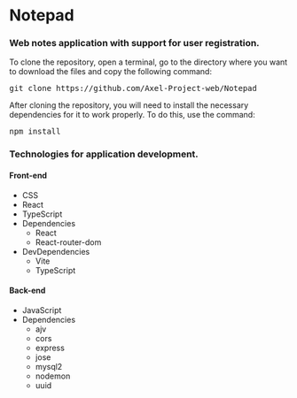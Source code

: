 # Notepad
### Web notes application with support for user registration.  
To clone the repository, open a terminal, go to the directory where you want to download the files and copy the following command:

  <pre>git clone https://github.com/Axel-Project-web/Notepad</pre>

After cloning the repository, you will need to install the necessary dependencies for it to work properly. To do this, use the command: 

  <pre>npm install</pre>

### Technologies for application development.
#### Front-end 
- CSS
- React
- TypeScript
- Dependencies
  - React
  - React-router-dom
- DevDependencies
  - Vite
  - TypeScript
#### Back-end
- JavaScript
- Dependencies
  - ajv
  - cors
  - express
  - jose
  - mysql2
  - nodemon
  - uuid  
